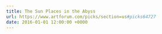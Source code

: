 ```yaml
---
title: The Sun Places in the Abyss
url: https://www.artforum.com/picks/section=us#picks64727
date: 2016-01-01 12:00:00 +0000
---
```

